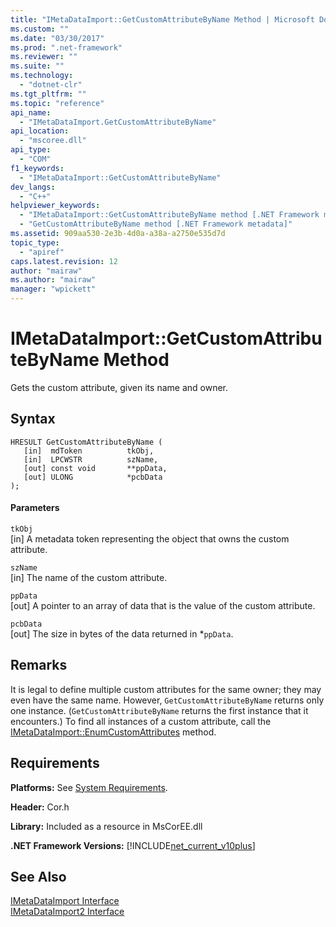 ```yaml
---
title: "IMetaDataImport::GetCustomAttributeByName Method | Microsoft Docs"
ms.custom: ""
ms.date: "03/30/2017"
ms.prod: ".net-framework"
ms.reviewer: ""
ms.suite: ""
ms.technology: 
  - "dotnet-clr"
ms.tgt_pltfrm: ""
ms.topic: "reference"
api_name: 
  - "IMetaDataImport.GetCustomAttributeByName"
api_location: 
  - "mscoree.dll"
api_type: 
  - "COM"
f1_keywords: 
  - "IMetaDataImport::GetCustomAttributeByName"
dev_langs: 
  - "C++"
helpviewer_keywords: 
  - "IMetaDataImport::GetCustomAttributeByName method [.NET Framework metadata]"
  - "GetCustomAttributeByName method [.NET Framework metadata]"
ms.assetid: 909aa530-2e3b-4d0a-a38a-a2750e535d7d
topic_type: 
  - "apiref"
caps.latest.revision: 12
author: "mairaw"
ms.author: "mairaw"
manager: "wpickett"
---
```

# IMetaDataImport::GetCustomAttributeByName Method
Gets the custom attribute, given its name and owner.  
  
## Syntax  
  
```  
HRESULT GetCustomAttributeByName (  
   [in]  mdToken          tkObj,  
   [in]  LPCWSTR          szName,  
   [out] const void       **ppData,  
   [out] ULONG            *pcbData  
);  
```  
  
#### Parameters  
 `tkObj`  
 [in] A metadata token representing the object that owns the custom attribute.  
  
 `szName`  
 [in] The name of the custom attribute.  
  
 `ppData`  
 [out] A pointer to an array of data that is the value of the custom attribute.  
  
 `pcbData`  
 [out] The size in bytes of the data returned in *`ppData`.  
  
## Remarks  
 It is legal to define multiple custom attributes for the same owner; they may even have the same name. However, `GetCustomAttributeByName` returns only one instance. (`GetCustomAttributeByName` returns the first instance that it encounters.) To find all instances of a custom attribute, call the [IMetaDataImport::EnumCustomAttributes](../../../../docs/framework/unmanaged-api/metadata/imetadataimport-enumcustomattributes-method.md) method.  
  
## Requirements  
 **Platforms:** See [System Requirements](../../../../docs/framework/get-started/system-requirements.md).  
  
 **Header:** Cor.h  
  
 **Library:** Included as a resource in MsCorEE.dll  
  
 **.NET Framework Versions:** [!INCLUDE[net_current_v10plus](../../../../includes/net-current-v10plus-md.md)]  
  
## See Also  
 [IMetaDataImport Interface](../../../../docs/framework/unmanaged-api/metadata/imetadataimport-interface.md)   
 [IMetaDataImport2 Interface](../../../../docs/framework/unmanaged-api/metadata/imetadataimport2-interface.md)